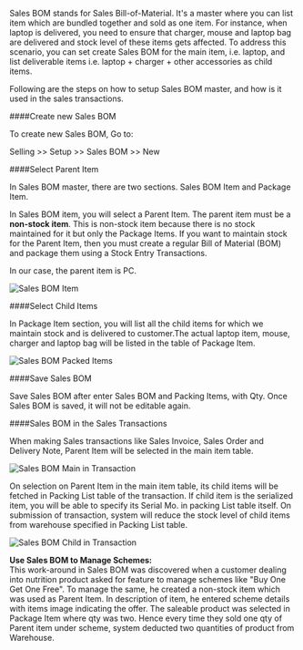 Sales BOM stands for Sales Bill-of-Material. It's a master where you can list item which are bundled together and sold as one item. For instance, when laptop is delivered, you need to ensure that charger, mouse and laptop bag are delivered and stock level of these items gets affected. To address this scenario, you can set create Sales BOM for the main item, i.e. laptop, and list deliverable items i.e. laptop + charger + other accessories as child items.
  
Following are the steps on how to setup Sales BOM master, and how is it used in the sales transactions.

####Create new Sales BOM

To create new Sales BOM, Go to:

Selling >> Setup >> Sales BOM >> New

####Select Parent Item

In Sales BOM master, there are two sections. Sales BOM Item and Package Item.

In Sales BOM item, you will select a Parent Item. The parent item must be a <b>non-stock item</b>. This is non-stock item because there is no stock maintained for it but only the Package Items. If you want to maintain stock for the Parent Item, then you must create a regular Bill of Material (BOM) and package them using a Stock Entry Transactions.

In our case, the parent item is PC.

![Sales BOM Item](assets/manual_erpnext_com/old_images/erpnext/sales_bom_item.png)

####Select Child Items

In Package Item section, you will list all the child items for which we maintain stock and is delivered to customer.The actual laptop item, mouse, charger and laptop bag will be listed in the table of Package Item.

![Sales BOM Packed Items](assets/manual_erpnext_com/old_images/erpnext/sales_bom_packed_items.png)

####Save Sales BOM

Save Sales BOM after enter Sales BOM and Packing Items, with Qty. Once Sales BOM is saved, it will not be editable again.

####Sales BOM in the Sales Transactions

When making Sales transactions like Sales Invoice, Sales Order and Delivery Note, Parent Item will be selected in the main item table.

![Sales BOM Main in Transaction](assets/manual_erpnext_com/old_images/erpnext/sales_bom_main_in_transaction.png)

On selection on Parent Item in the main item table, its child items will be fetched in Packing List table of the transaction. If child item is the serialized item, you will be able to specify its Serial Mo. in packing List table itself. On submission of transaction, system will reduce the stock level of child items from warehouse specified in Packing List table.

![Sales BOM Child in Transaction](assets/manual_erpnext_com/old_images/erpnext/sales_bom_child_in_transaction.png)

<div class="well"><b>Use Sales BOM to Manage Schemes:</b>
<br>
This work-around in Sales BOM was discovered when a customer dealing into nutrition product asked for feature to manage schemes like "Buy One Get One Free". To manage the same, he created a non-stock item which was used as Parent Item. In description of item, he entered scheme details with items image indicating the offer. The saleable product was selected in Package Item where qty was two. Hence every time they sold one qty of Parent item under scheme, system deducted two quantities of product from Warehouse.</div>